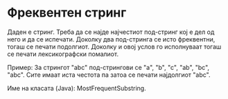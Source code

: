 # Фреквентен стринг

Даден е стринг. Треба да се најде најчестиот под-стринг кој е дел од него и да се испечати. Доколку два под-стринга се
исто фреквентни, тогаш се печати подолгиот. Доколку и овој услов го исполнуваат тогаш се печати лексикографски помалиот.

Пример: За стрингот "abc" под-стрингови се "a", "b", "c", "ab", "bc", "abc". Сите имаат иста честота па затоа се печати
најдолгиот "abc".

Име на класата (Java): MostFrequentSubstring.
